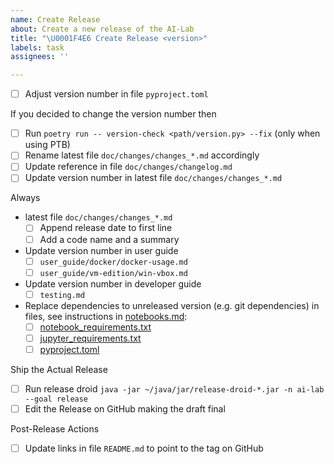 ```yaml
---
name: Create Release
about: Create a new release of the AI-Lab
title: "\U0001F4E6 Create Release <version>"
labels: task
assignees: ''

---
```


* [ ] Adjust version number in file `pyproject.toml`

If you decided to change the version number then
* [ ] Run `poetry run -- version-check <path/version.py> --fix` (only when using PTB)
* [ ] Rename latest file `doc/changes/changes_*.md` accordingly
* [ ] Update reference in file `doc/changes/changelog.md`
* [ ] Update version number in latest file `doc/changes/changes_*.md`

Always
* latest file `doc/changes/changes_*.md`
  * [ ] Append release date to first line
  * [ ] Add a code name and a summary
* Update version number in user guide
  * [ ] `user_guide/docker/docker-usage.md`
  * [ ] `user_guide/vm-edition/win-vbox.md`
* Update version number in developer guide
  * [ ] `testing.md`
* Replace dependencies to unreleased version (e.g. git dependencies) in files, see instructions in [notebooks.md](https://github.com/exasol/ai-lab/blob/main/doc/developer_guide/notebooks.md):
  * [ ] [notebook_requirements.txt](https://github.com/exasol/ai-lab/blob/main/exasol/ds/sandbox/runtime/ansible/roles/jupyter/files/notebook_requirements.txt)
  * [ ] [jupyter_requirements.txt](https://github.com/exasol/ai-lab/blob/main/exasol/ds/sandbox/runtime/ansible/roles/jupyter/files/jupyter_requirements.txt)
  * [ ] [pyproject.toml](https://github.com/exasol/ai-lab/blob/main/pyproject.toml)

Ship the Actual Release
* [ ] Run release droid `java -jar ~/java/jar/release-droid-*.jar -n ai-lab --goal release`
* [ ] Edit the Release on GitHub making the draft final

Post-Release Actions
* [ ] Update links in file `README.md` to point to the tag on GitHub
